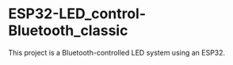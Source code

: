 # ESP32-LED_control-Bluetooth_classic
This project is a Bluetooth-controlled LED system using an ESP32. 

